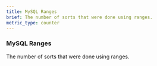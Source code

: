 ```yaml
---
title: MySQL Ranges
brief: The number of sorts that were done using ranges.
metric_type: counter
---
```

### MySQL Ranges

The number of sorts that were done using ranges.
